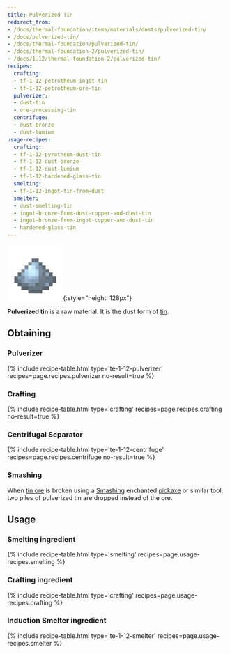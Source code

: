 ```yaml
---
title: Pulverized Tin
redirect_from:
- /docs/thermal-foundation/items/materials/dusts/pulverized-tin/
- /docs/pulverized-tin/
- /docs/thermal-foundation/pulverized-tin/
- /docs/thermal-foundation-2/pulverized-tin/
- /docs/1.12/thermal-foundation-2/pulverized-tin/
recipes:
  crafting:
  - tf-1-12-petrotheum-ingot-tin
  - tf-1-12-petrotheum-ore-tin
  pulverizer:
  - dust-tin
  - ore-processing-tin
  centrifuge:
  - dust-bronze
  - dust-lumium
usage-recipes:
  crafting:
  - tf-1-12-pyrotheum-dust-tin
  - tf-1-12-dust-bronze
  - tf-1-12-dust-lumium
  - tf-1-12-hardened-glass-tin
  smelting:
  - tf-1-12-ingot-tin-from-dust
  smelter:
  - dust-smelting-tin
  - ingot-bronze-from-dust-copper-and-dust-tin
  - ingot-bronze-from-ingot-copper-and-dust-tin
  - hardened-glass-tin
---
```


![Pulverized tin](/assets/images/thermal-foundation-2/dust-tin.png){:style="height: 128px"}


**Pulverized tin** is a raw material. It is the dust form of
[tin](../tin-ingot/).


Obtaining
---------

### Pulverizer
{% include recipe-table.html type='te-1-12-pulverizer' recipes=page.recipes.pulverizer no-result=true %}

### Crafting
{% include recipe-table.html type='crafting' recipes=page.recipes.crafting no-result=true %}

### Centrifugal Separator
{% include recipe-table.html type='te-1-12-centrifuge' recipes=page.recipes.centrifuge no-result=true %}

### Smashing
When [tin ore](../tin-ore/) is broken using a
[Smashing](../../cofh-core/smashing/) enchanted
[pickaxe](https://minecraft.wiki/w/Pickaxe) or similar tool, two piles of
pulverized tin are dropped instead of the ore.


Usage
-----

### Smelting ingredient
{% include recipe-table.html type='smelting' recipes=page.usage-recipes.smelting %}

### Crafting ingredient
{% include recipe-table.html type='crafting' recipes=page.usage-recipes.crafting %}

### Induction Smelter ingredient
{% include recipe-table.html type='te-1-12-smelter' recipes=page.usage-recipes.smelter %}
